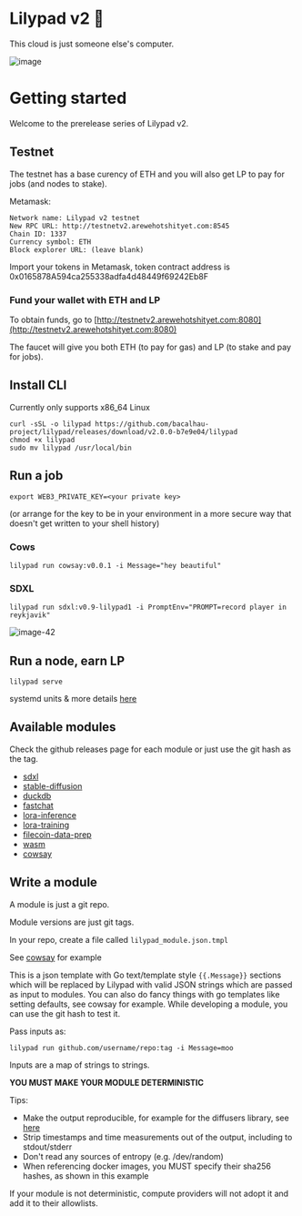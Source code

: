 # Lilypad v2 🍃

This cloud is just someone else's computer.

![image](https://github.com/bacalhau-project/lilypad/assets/264658/d91dad9a-ca46-43d4-a94b-d33454efc7ae)

# Getting started

Welcome to the prerelease series of Lilypad v2.

## Testnet

The testnet has a base curency of ETH and you will also get LP to pay for jobs (and nodes to stake).

Metamask:

```
Network name: Lilypad v2 testnet
New RPC URL: http://testnetv2.arewehotshityet.com:8545
Chain ID: 1337
Currency symbol: ETH
Block explorer URL: (leave blank)
```

Import your tokens in Metamask, token contract address is 0x0165878A594ca255338adfa4d48449f69242Eb8F

### Fund your wallet with ETH and LP

To obtain funds, go to [http://testnetv2.arewehotshityet.com:8080](http://testnetv2.arewehotshityet.com:8080)

The faucet will give you both ETH (to pay for gas) and LP (to stake and pay for jobs).

## Install CLI

Currently only supports x86_64 Linux

```
curl -sSL -o lilypad https://github.com/bacalhau-project/lilypad/releases/download/v2.0.0-b7e9e04/lilypad
chmod +x lilypad
sudo mv lilypad /usr/local/bin
```

## Run a job

```
export WEB3_PRIVATE_KEY=<your private key>
```
(or arrange for the key to be in your environment in a more secure way that doesn't get written to your shell history)


### Cows

```
lilypad run cowsay:v0.0.1 -i Message="hey beautiful"
```


### SDXL

```
lilypad run sdxl:v0.9-lilypad1 -i PromptEnv="PROMPT=record player in reykjavik"
```

![image-42](https://github.com/bacalhau-project/lilypad/assets/264658/d48bb897-79a0-4f3a-b938-e85a8cfa3f0e)

## Run a node, earn LP

```
lilypad serve
```

systemd units & more details [here](https://github.com/bacalhau-project/lilypad/tree/main/ops)

## Available modules

Check the github releases page for each module or just use the git hash as the tag.

* [sdxl](https://github.com/bacalhau-project/lilypad-module-sdxl)
* [stable-diffusion](https://github.com/bacalhau-project/lilypad-module-stable-diffusion)
* [duckdb](https://github.com/bacalhau-project/lilypad-module-duckdb)
* [fastchat](https://github.com/bacalhau-project/lilypad-module-fastchat)
* [lora-inference](https://github.com/bacalhau-project/lilypad-module-lora-inference)
* [lora-training](https://github.com/bacalhau-project/lilypad-module-lora-training)
* [filecoin-data-prep](https://github.com/bacalhau-project/lilypad-module-filecoin-data-prep)
* [wasm](https://github.com/bacalhau-project/lilypad-module-wasm)
* [cowsay](https://github.com/bacalhau-project/lilypad-module-cowsay)


## Write a module

A module is just a git repo.

Module versions are just git tags.

In your repo, create a file called `lilypad_module.json.tmpl`

See [cowsay](https://github.com/bacalhau-project/lilypad-module-cowsay) for example

This is a json template with Go text/template style `{{.Message}}` sections which will be replaced by Lilypad with valid JSON strings which are passed as input to modules. You can also do fancy things with go templates like setting defaults, see cowsay for example. While developing a module, you can use the git hash to test it.

Pass inputs as:

```
lilypad run github.com/username/repo:tag -i Message=moo
```

Inputs are a map of strings to strings.

**YOU MUST MAKE YOUR MODULE DETERMINISTIC**

Tips:
* Make the output reproducible, for example for the diffusers library, see [here](https://huggingface.co/docs/diffusers/using-diffusers/reproducibility)
* Strip timestamps and time measurements out of the output, including to stdout/stderr
* Don't read any sources of entropy (e.g. /dev/random)
* When referencing docker images, you MUST specify their sha256 hashes, as shown in this example

If your module is not deterministic, compute providers will not adopt it and add it to their allowlists.

